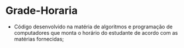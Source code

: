 # Grade-Horaria
* Código desenvolvido na matéria de algoritmos e programação de computadores que monta o horário do estudante de acordo com as matérias fornecidas;
